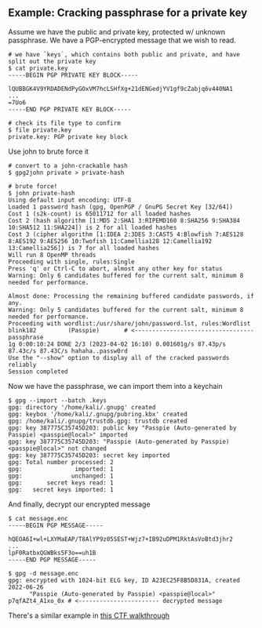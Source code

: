 ## Example: Cracking passphrase for a private key

Assume we have the public and private key, protected w/ unknown passphrase. We have a PGP-encrypted message that we wish to read.

```shell
# we have `keys`, which contains both public and private, and have split out the private key
$ cat private.key 
-----BEGIN PGP PRIVATE KEY BLOCK-----

lQUBBGK4V9YRDADENdPyGOxVM7hcLSHfXg+21dENGedjYV1gf9cZabjq6v440NA1
...
=7Uo6
-----END PGP PRIVATE KEY BLOCK-----

# check its file type to confirm
$ file private.key 
private.key: PGP private key block
```

Use john to brute force it

```shell
# convert to a john-crackable hash
$ gpg2john private > private-hash

# brute force!
$ john private-hash
Using default input encoding: UTF-8
Loaded 1 password hash (gpg, OpenPGP / GnuPG Secret Key [32/64])
Cost 1 (s2k-count) is 65011712 for all loaded hashes
Cost 2 (hash algorithm [1:MD5 2:SHA1 3:RIPEMD160 8:SHA256 9:SHA384 10:SHA512 11:SHA224]) is 2 for all loaded hashes
Cost 3 (cipher algorithm [1:IDEA 2:3DES 3:CAST5 4:Blowfish 7:AES128 8:AES192 9:AES256 10:Twofish 11:Camellia128 12:Camellia192 13:Camellia256]) is 7 for all loaded hashes
Will run 8 OpenMP threads
Proceeding with single, rules:Single
Press 'q' or Ctrl-C to abort, almost any other key for status
Warning: Only 6 candidates buffered for the current salt, minimum 8 needed for performance.

Almost done: Processing the remaining buffered candidate passwords, if any.
Warning: Only 5 candidates buffered for the current salt, minimum 8 needed for performance.
Proceeding with wordlist:/usr/share/john/password.lst, rules:Wordlist
blink182         (Passpie)       # <---------------------------------- passphrase
1g 0:00:10:24 DONE 2/3 (2023-04-02 16:10) 0.001601g/s 87.43p/s 87.43c/s 87.43C/s hahaha..passw0rd
Use the "--show" option to display all of the cracked passwords reliably
Session completed
```

Now we have the passphrase, we can import them into a keychain

```shell
$ gpg --import --batch .keys 
gpg: directory '/home/kali/.gnupg' created
gpg: keybox '/home/kali/.gnupg/pubring.kbx' created
gpg: /home/kali/.gnupg/trustdb.gpg: trustdb created
gpg: key 387775C35745D203: public key "Passpie (Auto-generated by Passpie) <passpie@local>" imported
gpg: key 387775C35745D203: "Passpie (Auto-generated by Passpie) <passpie@local>" not changed
gpg: key 387775C35745D203: secret key imported
gpg: Total number processed: 2
gpg:               imported: 1
gpg:              unchanged: 1
gpg:       secret keys read: 1
gpg:   secret keys imported: 1
```

And finally, decrypt our encrypted message

```shell
$ cat message.enc
-----BEGIN PGP MESSAGE-----

hQEOA6I+wl+LXYMaEAP/T8AlYP9z05SEST+Wjz7+IB92uDPM1RktAsVoBtd3jhr2
...
lpF0RatbxQGWBks5F3o==uh1B
-----END PGP MESSAGE-----

$ gpg -d message.enc
gpg: encrypted with 1024-bit ELG key, ID A23EC25F8B5D831A, created 2022-06-26
      "Passpie (Auto-generated by Passpie) <passpie@local>"
p7qfAZt4_A1xo_0x # <----------------------- decrypted message
```

There's a similar example in [this CTF walkthrough](https://0xcaretaker.github.io/posts/Vault/) 